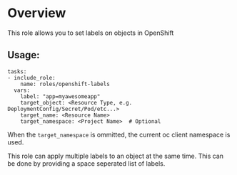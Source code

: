 # Overview
This role allows you to set labels on objects in OpenShift

## Usage:
```
tasks:
- include_role:
    name: roles/openshift-labels
  vars:
    label: "app=myawesomeapp"
    target_object: <Resource Type, e.g. DeploymentConfig/Secret/Pod/etc...>
    target_name: <Resource Name>
    target_namespace: <Project Name>  # Optional
```
When the `target_namespace` is ommitted, the current oc client namespace is used.

This role can apply multiple labels to an object at the same time. This can be done by providing a space seperated list of labels.
